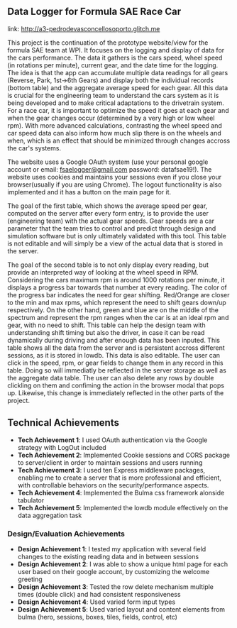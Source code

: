 ## Data Logger for Formula SAE Race Car

link: http://a3-pedrodevasconcellosoporto.glitch.me

This project is the continuation of the prototype website/view for the formula SAE team at WPI. It focuses on the logging and display of data for the cars performance. The data it gathers is the cars speed, wheel speed (in rotations per minute), current gear, and the date time for the logging. The idea is that the app can accumulate multiple data readings for all gears (Reverse, Park, 1st->6th Gears) and display both the individual records (bottom table) and the aggregate average speed for each gear. All this data is crucial for the engineering team to understand the cars system as it is being developed and to make critical adaptations to the drivetrain system. For a race car, it is important to optimize the speed it goes at each gear and when the gear changes occur (determined by a very high or low wheel rpm). With more advanced calculations, contrasting the wheel speed and car speed data can also inform how much slip there is on the wheels and when, which is an effect that should be minimized through changes accross the car's systems. 

The website uses a Google OAuth system (use your personal google account or email: fsaelogger@gmail.com password: datafsae19!). The website uses cookies and maintains your sessions even if you close your browser(usually if you are using Chrome). The logout functionality is also implemented and it has a button on the main page for it.

The goal of the first table, which shows the average speed per gear, computed on the server after every form entry, is to provide the user (engineering team) with the actual gear speeds. Gear speeds are a car parameter that the team tries to control and predict through design and simulation software but is only ultimately validated with this tool. This table is not editable and will simply be a view of the actual data that is stored in the server.

The goal of the second table is to not only display every reading, but provide an interpreted way of looking at the wheel speed in RPM. Considering the cars maximum rpm is around 1000 rotations per minute, it displays a progress bar towards that number at every reading. The color of the progress bar indicates the need for gear shifting. Red/Orange are closer to the min and max rpms, which represent the need to shift gears down/up respectively. On the other hand, green and blue are on the middle of the spectrum and represent the rpm ranges when the car is at an ideal rpm and gear, with no need to shift. This table can help the design team with understanding shift timing but also the driver, in case it can be read dynamically during driving and after enough data has been inputed. This table shows all the data from the server and is persistent accross different sessions, as it is stored in lowdb. This data is also editable. The user can click in the speed, rpm, or gear fields to change them in any record in this table. Doing so will immediatly be reflected in the server storage as well as the aggregate data table. The user can also delete any rows by double clickling on them and confiming the action in the browser modal that pops up. Likewise, this change is immediately reflected in the other parts of the project. 

## Technical Achievements
- **Tech Achievement 1**: I used OAuth authentication via the Google strategy with LogOut included
- **Tech Achievement 2**: Implemented Cookie sessions and CORS package to server/client in order to maintain sessions and users running
- **Tech Achievement 3**: I used ten Express middleware packages, enabling me to create a server that is more professional and efficient, with controllable behaviors on the security/performance aspects.
- **Tech Achievement 4**: Implemented the Bulma css framework alonside tabulator
- **Tech Achievement 5**: Implemented the lowdb module effectively on the data aggregation task

### Design/Evaluation Achievements
- **Design Achievement 1**: I tested my application with several field changes to the existing reading data and in between sessions
- **Design Achievement 2**: I was able to show a unique html page for each user based on their google account, by customizing the welcome greeting
- **Design Achievement 3**: Tested the row delete mechanism multiple times (double click) and had consistent responsiveness
- **Design Achievement 4**: Used varied form input types
- **Design Achievement 5**: Used varied layout and content elements from bulma (hero, sessions, boxes, tiles, fields, control, etc)
